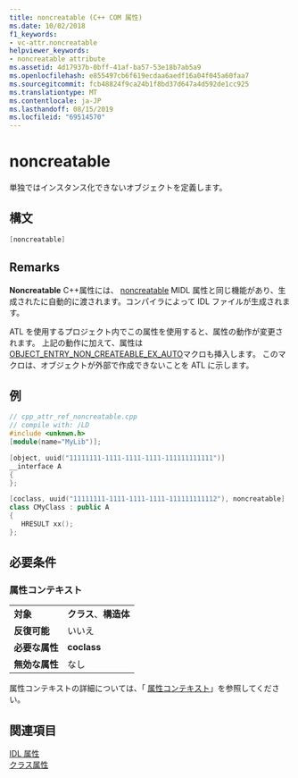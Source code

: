 ```yaml
---
title: noncreatable (C++ COM 属性)
ms.date: 10/02/2018
f1_keywords:
- vc-attr.noncreatable
helpviewer_keywords:
- noncreatable attribute
ms.assetid: 4d17937b-0bff-41af-ba57-53e18b7ab5a9
ms.openlocfilehash: e855497cb6f619ecdaa6aedf16a04f045a60faa7
ms.sourcegitcommit: fcb48824f9ca24b1f8bd37d647a4d592de1cc925
ms.translationtype: MT
ms.contentlocale: ja-JP
ms.lasthandoff: 08/15/2019
ms.locfileid: "69514570"
---
```

# <a name="noncreatable"></a>noncreatable

単独ではインスタンス化できないオブジェクトを定義します。

## <a name="syntax"></a>構文

```cpp
[noncreatable]
```

## <a name="remarks"></a>Remarks

**Noncreatable** C++属性には、 [noncreatable](/windows/win32/Midl/noncreatable) MIDL 属性と同じ機能があり、生成されたに自動的に渡されます。コンパイラによって IDL ファイルが生成されます。

ATL を使用するプロジェクト内でこの属性を使用すると、属性の動作が変更されます。 上記の動作に加えて、属性は[OBJECT_ENTRY_NON_CREATEABLE_EX_AUTO](../../atl/reference/object-map-macros.md#object_entry_non_createable_ex_auto)マクロも挿入します。 このマクロは、オブジェクトが外部で作成できないことを ATL に示します。

## <a name="example"></a>例

```cpp
// cpp_attr_ref_noncreatable.cpp
// compile with: /LD
#include <unknwn.h>
[module(name="MyLib")];

[object, uuid("11111111-1111-1111-1111-111111111111")]
__interface A
{
};

[coclass, uuid("11111111-1111-1111-1111-111111111112"), noncreatable]
class CMyClass : public A
{
   HRESULT xx();
};
```

## <a name="requirements"></a>必要条件

### <a name="attribute-context"></a>属性コンテキスト

|||
|-|-|
|**対象**|**クラス**、**構造体**|
|**反復可能**|いいえ|
|**必要な属性**|**coclass**|
|**無効な属性**|なし|

属性コンテキストの詳細については、「 [属性コンテキスト](cpp-attributes-com-net.md#contexts)」を参照してください。

## <a name="see-also"></a>関連項目

[IDL 属性](idl-attributes.md)<br/>
[クラス属性](class-attributes.md)
